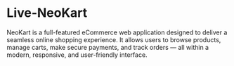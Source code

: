 # Live-NeoKart
NeoKart is a full-featured eCommerce web application designed to deliver a seamless online shopping experience. It allows users to browse products, manage carts, make secure payments, and track orders — all within a modern, responsive, and user-friendly interface.
